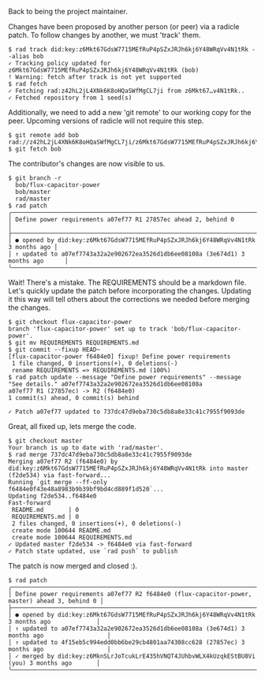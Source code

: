 Back to being the project maintainer.

Changes have been proposed by another person (or peer) via a radicle patch.  To follow changes by another, we must 'track' them.

```
$ rad track did:key:z6Mkt67GdsW7715MEfRuP4pSZxJRJh6kj6Y48WRqVv4N1tRk --alias bob
✓ Tracking policy updated for z6Mkt67GdsW7715MEfRuP4pSZxJRJh6kj6Y48WRqVv4N1tRk (bob)
! Warning: fetch after track is not yet supported
$ rad fetch
✓ Fetching rad:z42hL2jL4XNk6K8oHQaSWfMgCL7ji from z6Mkt67…v4N1tRk..
✓ Fetched repository from 1 seed(s)
```

Additionally, we need to add a new 'git remote' to our working copy for the
peer.  Upcoming versions of radicle will not require this step.

```
$ git remote add bob rad://z42hL2jL4XNk6K8oHQaSWfMgCL7ji/z6Mkt67GdsW7715MEfRuP4pSZxJRJh6kj6Y48WRqVv4N1tRk
$ git fetch bob
```

The contributor's changes are now visible to us.

```
$ git branch -r
  bob/flux-capacitor-power
  bob/master
  rad/master
$ rad patch
╭───────────────────────────────────────────────────────────────────────────────────╮
│ Define power requirements a07ef77 R1 27857ec ahead 2, behind 0                    │
├───────────────────────────────────────────────────────────────────────────────────┤
│ ● opened by did:key:z6Mkt67GdsW7715MEfRuP4pSZxJRJh6kj6Y48WRqVv4N1tRk 3 months ago │
│ ↑ updated to a07ef7743a32a2e902672ea3526d1db6ee08108a (3e674d1) 3 months ago      │
╰───────────────────────────────────────────────────────────────────────────────────╯
```

Wait! There's a mistake.  The REQUIREMENTS should be a markdown file.  Let's
quickly update the patch before incorporating the changes.  Updating it this
way will tell others about the corrections we needed before merging the
changes.

```
$ git checkout flux-capacitor-power
branch 'flux-capacitor-power' set up to track 'bob/flux-capacitor-power'.
$ git mv REQUIREMENTS REQUIREMENTS.md
$ git commit --fixup HEAD~
[flux-capacitor-power f6484e0] fixup! Define power requirements
 1 file changed, 0 insertions(+), 0 deletions(-)
 rename REQUIREMENTS => REQUIREMENTS.md (100%)
$ rad patch update --message "Define power requirements" --message "See details." a07ef7743a32a2e902672ea3526d1db6ee08108a
a07ef77 R1 (27857ec) -> R2 (f6484e0)
1 commit(s) ahead, 0 commit(s) behind

✓ Patch a07ef77 updated to 737dc47d9eba730c5db8a8e33c41c7955f9093de
```

Great, all fixed up, lets merge the code.

```
$ git checkout master
Your branch is up to date with 'rad/master'.
$ rad merge 737dc47d9eba730c5db8a8e33c41c7955f9093de
Merging a07ef77 R2 (f6484e0) by did:key:z6Mkt67GdsW7715MEfRuP4pSZxJRJh6kj6Y48WRqVv4N1tRk into master (f2de534) via fast-forward...
Running `git merge --ff-only f6484e0f43e48a8983b9b39bf9bd4cd889f1d520`...
Updating f2de534..f6484e0
Fast-forward
 README.md       | 0
 REQUIREMENTS.md | 0
 2 files changed, 0 insertions(+), 0 deletions(-)
 create mode 100644 README.md
 create mode 100644 REQUIREMENTS.md
✓ Updated master f2de534 -> f6484e0 via fast-forward
✓ Patch state updated, use `rad push` to publish
```

The patch is now merged and closed :).

```
$ rad patch
╭───────────────────────────────────────────────────────────────────────────────────────────────╮
│ Define power requirements a07ef77 R2 f6484e0 (flux-capacitor-power, master) ahead 3, behind 0 │
├───────────────────────────────────────────────────────────────────────────────────────────────┤
│ ● opened by did:key:z6Mkt67GdsW7715MEfRuP4pSZxJRJh6kj6Y48WRqVv4N1tRk 3 months ago             │
│ ↑ updated to a07ef7743a32a2e902672ea3526d1db6ee08108a (3e674d1) 3 months ago                  │
│ ↑ updated to 4f15eb5c994edd0bb6be29cb4801aa74308cc628 (27857ec) 3 months ago                  │
│ ✓ merged by did:key:z6MknSLrJoTcukLrE435hVNQT4JUhbvWLX4kUzqkEStBU8Vi (you) 3 months ago       │
╰───────────────────────────────────────────────────────────────────────────────────────────────╯
```
